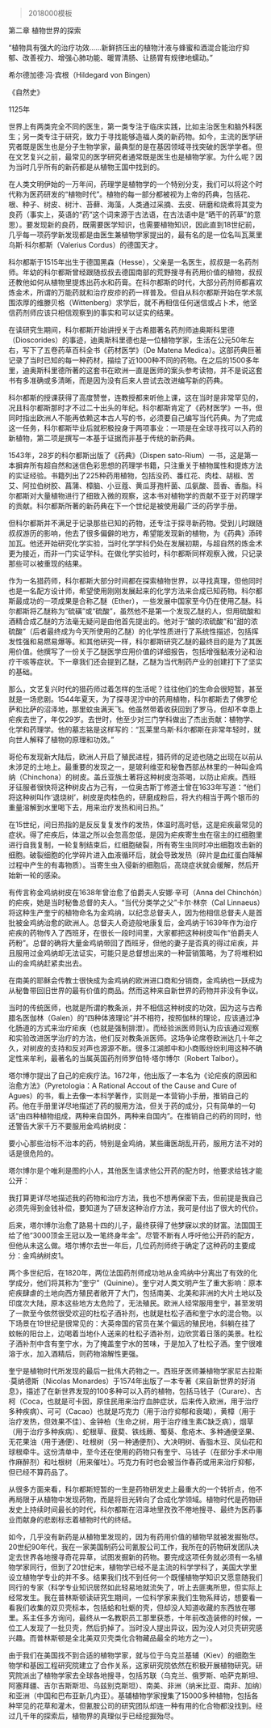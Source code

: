 # 
> 2018000模板



第二章 植物世界的探索


“植物具有强大的治疗功效……新鲜挤压出的植物汁液与蜂蜜和酒混合能治疗抑郁、改善视力、增强心肺功能、暖胃清肠、让肠胃有规律地蠕动。”

希尔德加德·冯·宾根（Hildegard von Bingen）

《自然史》

1125年

世界上有两类完全不同的医生，第一类专注于临床实践，比如主治医生和脑外科医生；另一类专注于研究，致力于寻找能够造福人类的新药物。如今，主流的医学研究者既是医生也是分子生物学家，最典型的是在基因领域寻找突破的医学学者。但在文艺复兴之前，最常见的医学研究者通常既是医生也是植物学家。为什么呢？因为当时几乎所有的新药都是从植物王国中找到的。

在人类文明伊始的一万年间，药理学是植物学的一个特别分支，我们可以将这个时代称为医药研发的“植物时代”。植物的每一部分都被视为上帝的药典，包括花、根、种子、树皮、树汁、苔藓、海藻，人类通过采摘、去皮、研磨和烧煮将其变为良药（事实上，英语的“药”这个词来源于古法语，在古法语中是“晒干的药草”的意思）。要发现新的良药，既需要医学知识，也需要植物知识，因此直到18世纪前，几乎每一项药学新发现都是由医生兼植物学家提出的，最有名的是一位名叫瓦莱里乌斯·科尔都斯（Valerius Cordus）的德国天才。

科尔都斯于1515年出生于德国黑森（Hesse），父亲是一名医生，叔叔是一名药剂师。年幼的科尔都斯曾经跟随叔叔去德国南部的荒野搜寻有药用价值的植物，叔叔还教他如何从植物里提炼出药水和药膏。在科尔都斯的时代，大部分药剂师都喜欢炼金术，所谓的万能药就和治疗皮疹的药一样普及。但自从科尔都斯开始在学术氛围浓厚的维滕贝格（Wittenberg）求学后，就不再相信任何迷信或占卜术，他坚信药剂师应该只相信观察到的事实和可以证实的结果。

在读研究生期间，科尔都斯开始讲授关于古希腊著名药剂师迪奥斯科里德（Dioscorides）的事迹，迪奥斯科里德也是一位植物学家，生活在公元50年左右，写下了五卷药草百科全书《药材医学》（De Matena Medica）。这部药典巨著记录了当时已知的每一种药材，描绘了近1000种不同的药物。在之后的1500多年里，迪奥斯科里德所著的这套书在欧洲一直是医师的案头参考读物，并不是说这套书有多准确或多清晰，而是因为没有后来人尝试去改进编写新的药典。

科尔都斯的授课获得了高度赞誉，连教授都来听他上课，这在当时是非常罕见的，况且科尔都斯那时才不过二十出头的年纪。科尔都斯肯定了《药材医学》一书，但同时指出欧洲人不能再依赖这本古人写的书，必须要自己编写当代药典。为了完成这一任务，科尔都斯毕业后就积极投身于两项事业：一项是在全球寻找可以入药的新植物，第二项是撰写一本基于证据而非基于传统的新药典。

1543年，28岁的科尔都斯出版了《药典》（Dispen sato-Rium）一书，这是第一本摒弃所有超自然和迷信色彩思想的药理学书籍，只注重关于植物属性和提炼方法的实证经验。书籍列出了225种药用植物，包括没药、番红花、肉桂、胡椒、苦艾、阿拉伯树胶、菖蒲、樟脑、小豆蔻、黄瓜芽孢杆菌、瓜氨酸、茴香、香脂。科尔都斯对大量植物进行了细致入微的观察，这本书对植物学的贡献不亚于对药理学的贡献。科尔都斯所著的新药典在下一个世纪是被使用最广泛的药学手册。

但科尔都斯并不满足于记录那些已知的药物，还专注于探寻新药物。受到儿时跟随叔叔游历的影响，他去了很多偏僻的地方，希望能发现新的植物，为《药典》添砖加瓦。他还开始研究化学实验，当时化学学科仍处在发展初期，与超自然的炼金术更为接近，而非一门实证学科。在做化学实验时，科尔都斯同样观察入微，只记录那些可以被重现的结果。

作为一名猎药师，科尔都斯大部分时间都在探索植物世界，以寻找真理，但他同时也是一名配方设计师，希望使用刚刚发展起来的化学方法来合成已知药物。科尔都斯最成功的一项成果是合称乙醚（Ether），一些发展中国家至今仍在使用乙醚。科尔都斯将乙醚称为“硫磺”或“硫酸”，虽然他不是第一个发现乙醚的人，但用硫酸和酒精合成乙醚的方法毫无疑问是由他首先提出的。他对于“酸的浓硫酸”和“甜的浓硫酸”（后者最终成为今天所使用的乙醚）的化学性质进行了系统性描述，包括挥发性强和易燃易爆等。和其他研究一样，科尔都斯研究乙醚的最终目的是为了其医用价值。他撰写了一份关于乙醚医学应用价值的详细报告，包括增强黏液分泌和治疗干咳等症状。下一章我们还会提到乙醚，乙醚为当代制药产业的创建打下了坚实的基础。

那么，文艺复兴时代的猎药师过着怎样的生活呢？往往他们的生命会很短暂，甚至就是一场悲剧。1544年夏天，为了探寻泥泞中的药用植物，科尔都斯去了佛罗伦萨和比萨的沼泽地，那里蚊虫满天飞。他虽然带着收获回到了罗马，但却不幸患上疟疾去世了，年仅29岁。去世时，他至少对三门学科做出了杰出贡献：植物学、化学和药理学。他的墓志铭是这样写的：“瓦莱里乌斯·科尔都斯在非常年轻时，就向世人解释了植物的原理和功效。”

哥伦布发现新大陆后，欧洲人开启了殖民进程，猎药师的足迹也随之出现在以前从未涉足的土地上。最重要的发现之一，是玻利维亚和秘鲁西部丛林里的一种叫金鸡纳（Chinchona）的树皮。盖丘亚族土著将这种树皮泡茶喝，以防止疟疾。西班牙征服者很快将这种树皮占为己有，一位奥古斯丁修道士曾在1633年写道：“他们将这种树叫作‘退烧树’，树皮是肉桂色的，研磨成粉后，将大约相当于两个银币的重量溶解到水里喝下去，用来治疗发热和间日热。”

在15世纪，间日热指的是反反复复发作的发热，体温时高时低，这是疟疾最常见的症状。得了疟疾后，体温之所以会忽高忽低，是因为疟疾寄生虫在宿主的红细胞里进行自我复制，一轮复制结束后，红细胞破裂，所有寄生虫同时冲出细胞攻击新的细胞。破裂细胞的化学碎片进入血液循环后，就会导致发热（碎片是血红蛋白降解过程中产生的有毒物质）。当寄生虫入侵新的细胞后，高烧症状就会缓解，然后开始新一轮的感染。

有传言称金鸡纳树皮在1638年曾治愈了伯爵夫人安娜·辛可（Anna del Chinchón）的疟疾，她是当时秘鲁总督的夫人。“当代分类学之父”卡尔·林奈（Cal Linnaeus）将这种生产奎宁的植物命名为金鸡纳，以纪念总督夫人，因为他相信总督夫人是首批被金鸡纳治愈的欧洲人。总督夫人奇迹般地康复后，金鸡纳于1639年作为治疗疟疾的药物传入了西班牙，在很长一段时间里，大家都把这种树皮叫作“伯爵夫人药粉”。总督的确将大量金鸡纳带回了西班牙，但他的妻子是否真的得过疟疾，并且服用过金鸡纳却无法证实，可能只是总督想出来的一种营销策略，为了将堆积如山的金鸡纳赶紧卖出去。

在南美的耶稣会传教士很快成为金鸡纳的欧洲进口商和分销商，金鸡纳也一跃成为从秘鲁带回旧世界的最有价值的商品。然而这种来自新世界的药物并非没有争议。

当时的传统医师，也就是所谓的教条派，并不相信这种树皮的功效，因为这与古希腊名医伽林（Galen）的“四种体液理论”并不相符，按照伽林的理论，应该通过净化肠道的方式来治疗疟疾（也就是强制排泄）。而经验派医师则认为应该通过观察和实验改进医学治疗的方法，他们反对教条派医师。这场争论席卷欧洲达几十年之久，对树皮的支持和反对声也源源不断。很多江湖郎中和小商贩纷纷利用这种不确定性来牟利，最著名的当属英国药剂师罗伯特·塔尔博尔（Robert Talbor）。

塔尔博尔提出了自己的疟疾疗法。1672年，他出版了一本名为《论疟疾的原因和治愈方法》（Pyretologia：A Rational Accout of the Cause and Cure of Agues）的书，看上去像一本科学著作，实则是一本营销小手册，推销自己的药。他在手册里详尽地描述了药的服用方法，但关于药的成分，只有简单的一句话“由四种植物组成，两种来自国外，两种来自国内”。在推销自己的药的同时，他还警告大家千万不要服用金鸡纳树皮：

要小心那些治标不治本的药，特别是金鸡纳，某些庸医胡乱开药，服用方法不对的话是很危险的。

塔尔博尔是个唯利是图的小人，其他医生请求他公开药的配方时，他要求给钱才能公开：

我打算更详尽地描述我的药物和治疗方法，我也不想再保密下去，但前提是我自己必须先得到金钱补偿，要知道为了研发这种治疗方法，我可是付出了很大的代价。

后来，塔尔博尔治愈了路易十四的儿子，最终获得了他梦寐以求的财富。法国国王给了他“3000顶金王冠以及一笔终身年金”。尽管不断有人呼吁他公开药的配方，但他从未这么做。塔尔博尔去世一年后，几位药剂师终于确定了这种药的主要成分：金鸡纳树皮1。

两个多世纪后，在1820年，两位法国药剂师成功地从金鸡纳中分离出了有效的化学成分，他们将其称为“奎宁”（Quinine）。奎宁对人类文明产生了重大影响：原本疟疾肆虐的土地向西方殖民者敞开了大门，包括南美、北美和非洲的大片土地以及印度次大陆，原本这些地方太危险了，无法殖民。欧洲人经常服用奎宁，甚至发明了一款至今依然很受欢迎的杜松子酒补剂，也就是杜松子酒和奎宁水的混合物。以下场景在19世纪是很常见的：大英帝国的官员在某个偏远的殖民地，斜躺在挂了蚊帐的阳台上，边喝着当地仆人送来的杜松子酒补剂，边欣赏着日落的美景。杜松子酒补剂中含有奎宁水，为了掩盖奎宁水的苦味，于是加入了杜松子酒。奎宁很难溶于水，加入酒精后，则药物溶解性更强。

奎宁是植物时代所发现的最后一批伟大药物之一。西班牙医师兼植物学家尼古拉斯·莫纳德斯（Nicolas Monardes）于1574年出版了一本专著《来自新世界的好消息》，描述了在新世界发现的100多种可以入药的植物，包括马钱子（Curare）、古柯（Coca，也就是可卡因，原住民用来治疗血肿症状，后来传入欧洲，用于治疗多种疾病）、可可（Cacao）也就是巧克力（用于治疗抑郁和衰竭），黄樟（用于治疗发热，但效果不佳）、金钟柏（生命之树，用于治疗维生素C缺乏病），烟草（用于治疗多种疾病）、蛇根草、菝葜、铁线蕨、蜀葵、愈疮木、多种通便坚果、无花果油（用于通便）、吐根树（另一种通便剂）、大决明树、香脂木豆、凤仙花和球根牵牛。这份清单中，至今还在使用的药物只有奎宁、马钱子（在部分手术中用作麻醉剂）和吐根树（用来催吐）。巧克力有时也会被当作春药或用来治疗抑郁，但已经不算药品了。

从很多方面来看，科尔都斯短暂的一生是药物研发史上最重大的一个转折点，他不再局限于从植物中发现药物，而是将目光转向了合成化学领域。植物时代是药物研发史上持续时间最长的时代，科尔都斯在沼泽地里孜孜不倦地搜寻、最终为医药事业而献身的悲剧标志着植物时代的终结。

如今，几乎没有新药是从植物里发现的，因为有药用价值的植物早就被发掘殆尽。20世纪90年代，我在一家美国制药公司氰胺公司工作，我所在的药物研发团队决定去世界各地搜寻奇花异草，试图发掘新的药物。要完成这项任务就必须有一名植物学家同行，但到了20世纪末，植物学已经不是主流的科学学科了，美国大学里设立植物学专业的并不多。结果我们找不到任何一个既懂植物学知识又愿意随我们同行的专家（科学专业知识居然如此轻易地就流失了，听上去匪夷所思，但实际上经常发生。我在普林斯顿读研究生期间，一位科学家来我们生物系拜访，想要看一看我们收集的双贝壳标本，包括蛤和牡蛎的壳，但却没人知道收藏的东西放在哪里。系主任多方询问，最终从一名教职员工那里获悉，十年前改造装修的时候，一位工人发现了一批贝壳，然后扔掉了。当时没人提出异议，因为没人对贝壳研究感兴趣。而普林斯顿是全北美双贝壳类化合物藏品最全的地方之一）。

由于我们在美国找不到合适的植物学家，就与位于乌克兰基辅（Kiev）的细胞生物学和基因工程研究院建立了合作关系，这家研究院依然在积极开展植物研究。研究院派出了植物学家去全球各地搜寻，包括苏联（乌克兰、俄罗斯、哈萨克斯坦、阿塞拜疆、吉尔吉斯斯坦、乌兹别克斯坦）、南美、非洲（纳米比亚、南非、加纳）和亚洲（中国和巴布亚新几内亚）。基辅植物学家搜集了15000多种植物，包括各种罕见的花草和灌木，但氰胺公司的研究团队却连一种有用的化合物都没找到。经过几千年的探索后，植物界的真理似乎已经挖掘殆尽。

